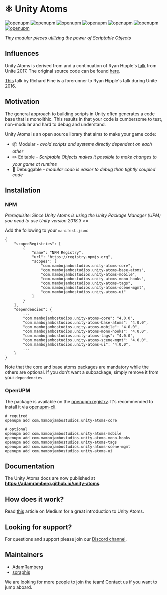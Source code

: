 # ⚛️ Unity Atoms

[![openupm](https://img.shields.io/npm/v/com.mambojambostudios.unity-atoms-core?label=core@openupm&registry_uri=https://package.openupm.com)](https://openupm.com/packages/com.mambojambostudios.unity-atoms-core/)
[![openupm](https://img.shields.io/npm/v/com.mambojambostudios.unity-atoms-base-atoms?label=core@openupm&registry_uri=https://package.openupm.com)](https://openupm.com/packages/com.mambojambostudios.unity-atoms-base-atoms/)
[![openupm](https://img.shields.io/npm/v/com.mambojambostudios.unity-atoms-mobile?label=mobile&registry_uri=https://package.openupm.com)](https://openupm.com/packages/com.mambojambostudios.unity-atoms-mobile/)
[![openupm](https://img.shields.io/npm/v/com.mambojambostudios.unity-atoms-mono-hooks?label=mono-hooks&registry_uri=https://package.openupm.com)](https://openupm.com/packages/com.mambojambostudios.unity-atoms-mono-hooks/)
[![openupm](https://img.shields.io/npm/v/com.mambojambostudios.unity-atoms-tags?label=tags&registry_uri=https://package.openupm.com)](https://openupm.com/packages/com.mambojambostudios.unity-atoms-tags/)
[![openupm](https://img.shields.io/npm/v/com.mambojambostudios.unity-atoms-scene-mgmt?label=scene-mgmt&registry_uri=https://package.openupm.com)](https://openupm.com/packages/com.mambojambostudios.unity-atoms-scene-mgmt/)
[![openupm](https://img.shields.io/npm/v/com.mambojambostudios.unity-atoms-ui?label=ui&registry_uri=https://package.openupm.com)](https://openupm.com/packages/com.mambojambostudios.unity-atoms-ui/)

_Tiny modular pieces utilizing the power of Scriptable Objects_

## Influences

Unity Atoms is derived from and a continuation of Ryan Hipple's [talk](https://www.youtube.com/watch?v=raQ3iHhE_Kk&t=2787s) from Unite 2017. The original source code can be found [here](https://github.com/roboryantron/Unite2017).

[This](https://www.youtube.com/watch?v=6vmRwLYWNRo&t=738s) talk by Richard Fine is a forerunner to Ryan Hipple's talk during Unite 2016.

## Motivation

The general approach to building scripts in Unity often generates a code base that is monolithic. This results in that your code is cumbersome to test, non-modular and hard to debug and understand.

Unity Atoms is an open source library that aims to make your game code:

-   📦 Modular _- avoid scripts and systems directly dependent on each other_
-   ✏️ Editable _- Scriptable Objects makes it possible to make changes to your game at runtime_
-   🐛 Debuggable _- modular code is easier to debug than tightly coupled code_

## Installation

### NPM

_Prerequisite: Since Unity Atoms is using the Unity Package Manager (UPM) you need to use Unity version 2018.3 >=_

Add the following to your `manifest.json`:

```
{
    "scopedRegistries": [
        {
            "name": "NPM Registry",
            "url": "https://registry.npmjs.org",
            "scopes": [
                "com.mambojambostudios.unity-atoms-core",
                "com.mambojambostudios.unity-atoms-base-atoms",
                "com.mambojambostudios.unity-atoms-mobile",
                "com.mambojambostudios.unity-atoms-mono-hooks",
                "com.mambojambostudios.unity-atoms-tags",
                "com.mambojambostudios.unity-atoms-scene-mgmt",
                "com.mambojambostudios.unity-atoms-ui"
            ]
        }
    ],
    "dependencies": {
        ...
        "com.mambojambostudios.unity-atoms-core": "4.0.0",
        "com.mambojambostudios.unity-atoms-base-atoms": "4.0.0",
        "com.mambojambostudios.unity-atoms-mobile": "4.0.0",
        "com.mambojambostudios.unity-atoms-mono-hooks": "4.0.0",
        "com.mambojambostudios.unity-atoms-tags": "4.0.0",
        "com.mambojambostudios.unity-atoms-scene-mgmt": "4.0.0",
        "com.mambojambostudios.unity-atoms-ui": "4.0.0",
        ...
    }
}
```

Note that the core and base atoms packages are mandatory while the others are optional. If you don't want a subpackage, simply remove it from your `dependencies`.

### OpenUPM

The package is available on the [openupm registry](https://openupm.com). It's recommended to install it via [openupm-cli](https://github.com/openupm/openupm-cli).

```
# required
openupm add com.mambojambostudios.unity-atoms-core

# optional
openupm add com.mambojambostudios.unity-atoms-mobile
openupm add com.mambojambostudios.unity-atoms-mono-hooks
openupm add com.mambojambostudios.unity-atoms-tags
openupm add com.mambojambostudios.unity-atoms-scene-mgmt
openupm add com.mambojambostudios.unity-atoms-ui
```

## Documentation

The Unity Atoms docs are now published at **https://adamramberg.github.io/unity-atoms**.

## How does it work?

Read [this](https://medium.com/@adamramberg/unity-atoms-tiny-modular-pieces-utilizing-the-power-of-scriptable-objects-e8add1b95201) article on Medium for a great introduction to Unity Atoms.

## Looking for support?

For questions and support please join our [Discord channel](https://discord.gg/W4yd7E7).

## Maintainers

-   [AdamRamberg](https://github.com/AdamRamberg)
-   [soraphis](https://github.com/soraphis)

We are looking for more people to join the team! Contact us if you want to jump aboard.
